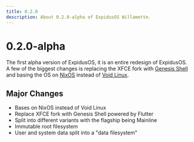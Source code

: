 ```yaml
---
title: 0.2.0
description: About 0.2.0-alpha of ExpidusOS Willamette.
---
```


# 0.2.0-alpha

The first alpha version of ExpidusOS, it is an entire redesign of ExpidusOS.
A few of the biggest changes is replacing the XFCE fork with [Genesis Shell](/components/genesis-shell)
and basing the OS on [NixOS](https://nixos.org) instead of [Void Linux](https://voidlinux.org).

## Major Changes

- Bases on NixOS instead of Void Linux
- Replace XFCE fork with Genesis Shell powered by Flutter
- Split into different variants with the flagship being Mainline
- Immutable root filesystem
- User and system data split into a "data filesystem"
